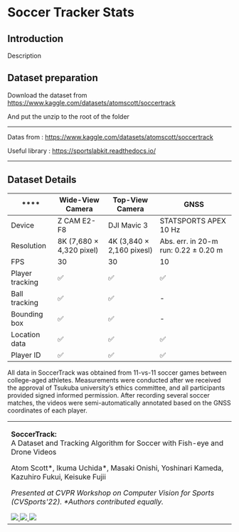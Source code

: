 # Soccer Tracker Stats

## Introduction

Description

## Dataset preparation

Download the dataset from https://www.kaggle.com/datasets/atomscott/soccertrack

And put the unzip to the root of the folder




<hr>

Datas from : https://www.kaggle.com/datasets/atomscott/soccertrack

Useful library : https://sportslabkit.readthedocs.io/

<hr>

## Dataset Details

<table>
    <thead>
        <tr>
            <th>****</th>
            <th><strong>Wide-View Camera</strong></th>
            <th><strong>Top-View Camera</strong></th>
            <th><strong>GNSS</strong></th>
        </tr>
    </thead>
    <tbody>
        <tr>
            <td>Device</td>
            <td>Z CAM E2-F8</td>
            <td>DJI Mavic 3</td>
            <td>STATSPORTS APEX 10 Hz</td>
        </tr>
        <tr>
            <td>Resolution</td>
            <td>8K (7,680 × 4,320 pixel)</td>
            <td>4K (3,840 × 2,160 pixesl)</td>
            <td>Abs. err. in 20-m run: 0.22 ± 0.20 m</td>
        </tr>
        <tr>
            <td>FPS</td>
            <td>30</td>
            <td>30</td>
            <td>10</td>
        </tr>
        <tr>
            <td>Player tracking</td>
            <td>✅</td>
            <td>✅</td>
            <td>✅</td>
        </tr>
        <tr>
            <td>Ball tracking</td>
            <td>✅</td>
            <td>✅</td>
            <td>-</td>
        </tr>
        <tr>
            <td>Bounding box</td>
            <td>✅</td>
            <td>✅</td>
            <td>-</td>
        </tr>
        <tr>
            <td>Location data</td>
            <td>✅</td>
            <td>✅</td>
            <td>✅</td>
        </tr>
        <tr>
            <td>Player ID</td>
            <td>✅</td>
            <td>✅</td>
            <td>✅</td>
        </tr>
    </tbody>
</table>
All data in SoccerTrack was obtained from 11-vs-11 soccer games between college-aged athletes. Measurements were conducted after we received the approval of Tsukuba university’s ethics committee, and all participants provided signed informed permission. After recording several soccer matches, the videos were semi-automatically annotated based on the GNSS coordinates of each player.

<br/>

<table>
    <tbody>
        <tr>
        <td>
        <p>
            <b>SoccerTrack:</b><br>
            A Dataset and Tracking Algorithm for Soccer with Fish-eye and Drone Videos
        </p>
        <p>
            Atom Scott*, Ikuma Uchida*, Masaki Onishi, Yoshinari Kameda, Kazuhiro Fukui, Keisuke Fujii
        </p>
        <p>
            <i> Presented at CVPR Workshop on Computer Vision for Sports (CVSports'22). *Authors contributed equally. </i>
        </p>
        <div>
            <a rel="noreferrer nofollow" href="https://openaccess.thecvf.com/content/CVPR2022W/CVSports/papers/Scott_SoccerTrack_A_Dataset_and_Tracking_Algorithm_for_Soccer_With_Fish-Eye_CVPRW_2022_paper.pdf">
            <img src="https://img.shields.io/badge/Paper-PDF-red?style=for-the-badge&amp;logo=adobe-acrobat-reader">
            </a>
            <a rel="noreferrer nofollow" href="https://github.com/AtomScott/SoccerTrack">
            <img src="https://img.shields.io/badge/Code-Page-blue?style=for-the-badge&amp;logo=github">
            </a>
            <a rel="noreferrer nofollow" href="https://soccertrack.readthedocs.io/">
            <img src="https://img.shields.io/badge/Documentation-Page-blue?style=for-the-badge&amp;logo=read-the-docs">
            </a>
        </div>
        </td>
        </tr>
    </tbody>
</table>

  
